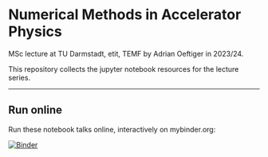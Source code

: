 # Numerical Methods in Accelerator Physics

MSc lecture at TU Darmstadt, etit, TEMF by Adrian Oeftiger in 2023/24.

This repository collects the jupyter notebook resources for the lecture series.

---

## Run online

Run these notebook talks online, interactively on mybinder.org:

[![Binder](https://mybinder.org/badge_logo.svg)](https://mybinder.org/v2/gh/aoeftiger/TUDa-NMAP-2023/HEAD)
